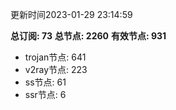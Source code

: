 更新时间2023-01-29 23:14:59

**总订阅: 73**
**总节点: 2260**
**有效节点: 931**
- trojan节点: 641
- v2ray节点: 223
- ss节点: 61
- ssr节点: 6

